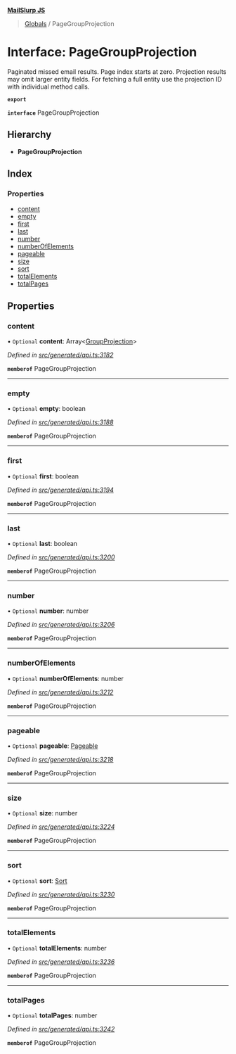 **[MailSlurp JS](../README.md)**

> [Globals](../README.md) / PageGroupProjection

# Interface: PageGroupProjection

Paginated missed email results. Page index starts at zero. Projection results may omit larger entity fields. For fetching a full entity use the projection ID with individual method calls.

**`export`** 

**`interface`** PageGroupProjection

## Hierarchy

* **PageGroupProjection**

## Index

### Properties

* [content](pagegroupprojection.md#content)
* [empty](pagegroupprojection.md#empty)
* [first](pagegroupprojection.md#first)
* [last](pagegroupprojection.md#last)
* [number](pagegroupprojection.md#number)
* [numberOfElements](pagegroupprojection.md#numberofelements)
* [pageable](pagegroupprojection.md#pageable)
* [size](pagegroupprojection.md#size)
* [sort](pagegroupprojection.md#sort)
* [totalElements](pagegroupprojection.md#totalelements)
* [totalPages](pagegroupprojection.md#totalpages)

## Properties

### content

• `Optional` **content**: Array\<[GroupProjection](groupprojection.md)>

*Defined in [src/generated/api.ts:3182](https://github.com/mailslurp/mailslurp-client/blob/aa918cc/src/generated/api.ts#L3182)*

**`memberof`** PageGroupProjection

___

### empty

• `Optional` **empty**: boolean

*Defined in [src/generated/api.ts:3188](https://github.com/mailslurp/mailslurp-client/blob/aa918cc/src/generated/api.ts#L3188)*

**`memberof`** PageGroupProjection

___

### first

• `Optional` **first**: boolean

*Defined in [src/generated/api.ts:3194](https://github.com/mailslurp/mailslurp-client/blob/aa918cc/src/generated/api.ts#L3194)*

**`memberof`** PageGroupProjection

___

### last

• `Optional` **last**: boolean

*Defined in [src/generated/api.ts:3200](https://github.com/mailslurp/mailslurp-client/blob/aa918cc/src/generated/api.ts#L3200)*

**`memberof`** PageGroupProjection

___

### number

• `Optional` **number**: number

*Defined in [src/generated/api.ts:3206](https://github.com/mailslurp/mailslurp-client/blob/aa918cc/src/generated/api.ts#L3206)*

**`memberof`** PageGroupProjection

___

### numberOfElements

• `Optional` **numberOfElements**: number

*Defined in [src/generated/api.ts:3212](https://github.com/mailslurp/mailslurp-client/blob/aa918cc/src/generated/api.ts#L3212)*

**`memberof`** PageGroupProjection

___

### pageable

• `Optional` **pageable**: [Pageable](pageable.md)

*Defined in [src/generated/api.ts:3218](https://github.com/mailslurp/mailslurp-client/blob/aa918cc/src/generated/api.ts#L3218)*

**`memberof`** PageGroupProjection

___

### size

• `Optional` **size**: number

*Defined in [src/generated/api.ts:3224](https://github.com/mailslurp/mailslurp-client/blob/aa918cc/src/generated/api.ts#L3224)*

**`memberof`** PageGroupProjection

___

### sort

• `Optional` **sort**: [Sort](sort.md)

*Defined in [src/generated/api.ts:3230](https://github.com/mailslurp/mailslurp-client/blob/aa918cc/src/generated/api.ts#L3230)*

**`memberof`** PageGroupProjection

___

### totalElements

• `Optional` **totalElements**: number

*Defined in [src/generated/api.ts:3236](https://github.com/mailslurp/mailslurp-client/blob/aa918cc/src/generated/api.ts#L3236)*

**`memberof`** PageGroupProjection

___

### totalPages

• `Optional` **totalPages**: number

*Defined in [src/generated/api.ts:3242](https://github.com/mailslurp/mailslurp-client/blob/aa918cc/src/generated/api.ts#L3242)*

**`memberof`** PageGroupProjection
